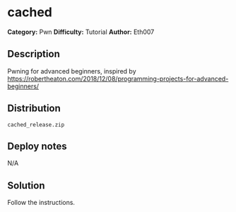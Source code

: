 # cached
**Category:** Pwn
**Difficulty:** Tutorial
**Author:** Eth007

## Description

Pwning for advanced beginners, inspired by https://robertheaton.com/2018/12/08/programming-projects-for-advanced-beginners/

## Distribution

`cached_release.zip`

## Deploy notes

N/A

## Solution

Follow the instructions.